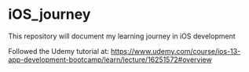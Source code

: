 # iOS_journey
This repository will document my learning journey in iOS development

Followed the Udemy tutorial at: https://www.udemy.com/course/ios-13-app-development-bootcamp/learn/lecture/16251572#overview
